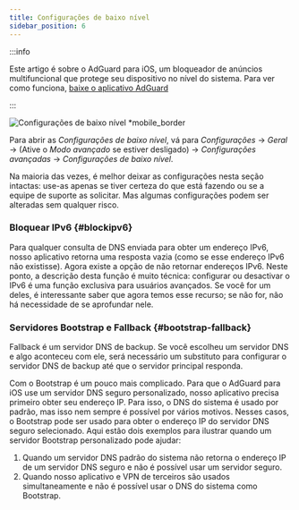 ```yaml
---
title: Configurações de baixo nível
sidebar_position: 6
---
```


:::info

Este artigo é sobre o AdGuard para iOS, um bloqueador de anúncios multifuncional que protege seu dispositivo no nível do sistema. Para ver como funciona, [baixe o aplicativo AdGuard](https://agrd.io/download-kb-adblock)

:::

![Configurações de baixo nível \*mobile_border](https://cdn.adtidy.org/public/Adguard/Blog/ios_lowlevel.PNG)

Para abrir as _Configurações de baixo nível_, vá para _Configurações_ → _Geral_ → (Ative o _Modo avançado_ se estiver desligado) → _Configurações avançadas_ → _Configurações de baixo nível_.

Na maioria das vezes, é melhor deixar as configurações nesta seção intactas: use-as apenas se tiver certeza do que está fazendo ou se a equipe de suporte as solicitar. Mas algumas configurações podem ser alteradas sem qualquer risco.

### Bloquear IPv6 {#blockipv6}

Para qualquer consulta de DNS enviada para obter um endereço IPv6, nosso aplicativo retorna uma resposta vazia (como se esse endereço IPv6 não existisse). Agora existe a opção de não retornar endereços IPv6. Neste ponto, a descrição desta função é muito técnica: configurar ou desactivar o IPv6 é uma função exclusiva para usuários avançados. Se você for um deles, é interessante saber que agora temos esse recurso; se não for, não há necessidade de se aprofundar nele.

### Servidores Bootstrap e Fallback {#bootstrap-fallback}

Fallback é um servidor DNS de backup. Se você escolheu um servidor DNS e algo aconteceu com ele, será necessário um substituto para configurar o servidor DNS de backup até que o servidor principal responda.

Com o Bootstrap é um pouco mais complicado. Para que o AdGuard para iOS use um servidor DNS seguro personalizado, nosso aplicativo precisa primeiro obter seu endereço IP. Para isso, o DNS do sistema é usado por padrão, mas isso nem sempre é possível por vários motivos. Nesses casos, o Bootstrap pode ser usado para obter o endereço IP do servidor DNS seguro selecionado. Aqui estão dois exemplos para ilustrar quando um servidor Bootstrap personalizado pode ajudar:

1. Quando um servidor DNS padrão do sistema não retorna o endereço IP de um servidor DNS seguro e não é possível usar um servidor seguro.
2. Quando nosso aplicativo e VPN de terceiros são usados simultaneamente e não é possível usar o DNS do sistema como Bootstrap.

